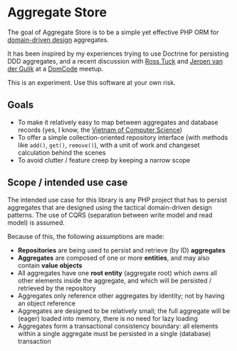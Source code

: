 # Aggregate Store

The goal of Aggregate Store is to be a simple yet effective PHP ORM for [domain-driven design][1] aggregates.

It has been inspired by my experiences trying to use Doctrine for persisting DDD aggregates, and a recent discussion
with [Ross Tuck] and [Jeroen van der Gulik] at a [DomCode] meetup.

This is an experiment. Use this software at your own risk.

## Goals

 - To make it relatively easy to map between aggregates and database records (yes, I know, the [Vietnam of Computer
   Science][2])
 - To offer a simple collection-oriented repository interface (with methods like `add()`, `get()`, `remove()`), with a
   unit of work and changeset calculation behind the scenes
 - To avoid clutter / feature creep by keeping a narrow scope

## Scope / intended use case

The intended use case for this library is any PHP project that has to persist aggregates that are designed using the
tactical domain-driven design patterns. The use of CQRS (separation between write model and read model) is assumed.

Because of this, the following assumptions are made:
 - **Repositories** are being used to persist and retrieve (by ID) **aggregates**
 - **Aggregates** are composed of one or more **entities**, and may also contain **value objects**
 - All aggregates have one **root entity** (aggregate root) which *owns* all other elements inside the aggregate, and
   which will be persisted / retrieved by the repository
 - Aggregates only reference other aggregates by identity; not by having an object reference
 - Aggregates are designed to be relatively small; the full aggregate will be (eager) loaded into memory, there is no
   need for lazy loading
 - Aggregates form a transactional consistency boundary: all elements within a single aggregate must be persisted in a
   single (database) transaction

[1]: https://en.wikipedia.org/wiki/Domain-driven_design
[2]: https://blog.codinghorror.com/object-relational-mapping-is-the-vietnam-of-computer-science/
[Ross Tuck]: https://twitter.com/rosstuck
[Jeroen van der Gulik]: https://twitter.com/jeroenvdgulik
[DomCode]: http://domcode.org/
